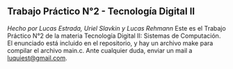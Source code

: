 ## Trabajo Práctico N°2 - Tecnología Digital II
_Hecho por Lucas Estrada, Uriel Slavkin y Lucas Rehmann_
Este es el Trabajo Práctico N°2 de la materia Tecnología Digital II: Sistemas de Computación. El enunciado está incluido en el repositorio, y hay un archivo make para compilar el archivo main.c.
Ante cualquier duda, enviar un mail a luquiest@gmail.com.


